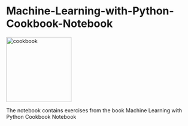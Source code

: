 # Machine-Learning-with-Python-Cookbook-Notebook
<img width="174" alt="cookbook" src="https://github.com/user-attachments/assets/2a3a6e51-5d57-4412-ae3f-52988d5373ec" />


The notebook contains exercises from the book Machine Learning with Python Cookbook Notebook
 

